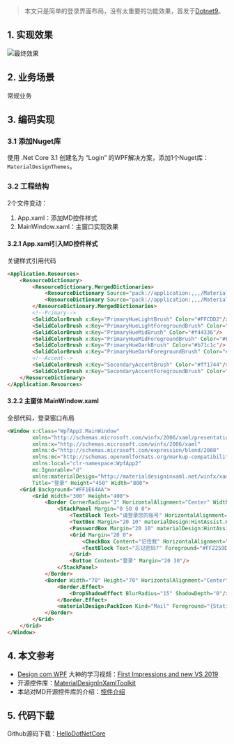 >本文只是简单的登录界面布局，没有太重要的功能效果，首发于[Dotnet9](https://dotnet9.com/6845.html)。

## 1. 实现效果

![最终效果](https://img1.lequ.co/2020/01/cover_01.png)

## 2. 业务场景

常规业务

## 3. 编码实现

### 3.1 添加Nuget库

使用 .Net Core 3.1 创建名为 “Login” 的WPF解决方案，添加1个Nuget库：`MaterialDesignThemes`。

### 3.2 工程结构

2个文件变动：

1. App.xaml：添加MD控件样式
2. MainWindow.xaml：主窗口实现效果

#### 3.2.1 App.xaml引入MD控件样式

关键样式引用代码

```html
<Application.Resources>
    <ResourceDictionary>
        <ResourceDictionary.MergedDictionaries>
            <ResourceDictionary Source="pack://application:,,,/MaterialDesignThemes.Wpf;component/Themes/MaterialDesignTheme.Light.xaml" />
            <ResourceDictionary Source="pack://application:,,,/MaterialDesignThemes.Wpf;component/Themes/MaterialDesignTheme.Defaults.xaml" />
        </ResourceDictionary.MergedDictionaries>
        <!--Primary-->
        <SolidColorBrush x:Key="PrimaryHueLightBrush" Color="#FFCDD2"/>
        <SolidColorBrush x:Key="PrimaryHueLightForegroundBrush" Color="#FF333333"/>
        <SolidColorBrush x:Key="PrimaryHueMidBrush" Color="#f44336"/>
        <SolidColorBrush x:Key="PrimaryHueMidForegroundBrush" Color="#FFEEEEEE"/>
        <SolidColorBrush x:Key="PrimaryHueDarkBrush" Color="#b71c1c"/>
        <SolidColorBrush x:Key="PrimaryHueDarkForegroundBrush" Color="#FFFFFFFF"/>
        <!--Accent-->
        <SolidColorBrush x:Key="SecondaryAccentBrush" Color="#ff1744"/>
        <SolidColorBrush x:Key="SecondaryAccentForegroundBrush" Color="#FFFFFF"/>
    </ResourceDictionary>
</Application.Resources>
```

#### 3.2.2 主窗体 MainWindow.xaml

全部代码，登录窗口布局

```html
<Window x:Class="WpfApp2.MainWindow"
        xmlns="http://schemas.microsoft.com/winfx/2006/xaml/presentation"
        xmlns:x="http://schemas.microsoft.com/winfx/2006/xaml"
        xmlns:d="http://schemas.microsoft.com/expression/blend/2008"
        xmlns:mc="http://schemas.openxmlformats.org/markup-compatibility/2006"
        xmlns:local="clr-namespace:WpfApp2"
        mc:Ignorable="d"
        xmlns:materialDesign="http://materialdesigninxaml.net/winfx/xaml/themes"
        Title="登录" Height="450" Width="800">
    <Grid Background="#FF1E64AA">
        <Grid Width="300" Height="400">
            <Border CornerRadius="3" HorizontalAlignment="Center" Width="290" Height="350" VerticalAlignment="Center" Background="White" Margin="0 35 0 0">
                <StackPanel Margin="0 50 0 0">
                    <TextBlock Text="请登录您的账号" HorizontalAlignment="Center" Foreground="Gray" Margin="30" FontSize="21" FontFamily="Champagne &amp; Limousines" FontWeight="SemiBold"/>
                    <TextBox Margin="20 10" materialDesign:HintAssist.Hint="邮箱"/>
                    <PasswordBox Margin="20 10" materialDesign:HintAssist.Hint="密码"/>
                    <Grid Margin="20 0">
                        <CheckBox Content="记住我" HorizontalAlignment="Left"/>
                        <TextBlock Text="忘记密码?" Foreground="#FF2259D1" HorizontalAlignment="Right" Cursor="Hand"/>
                    </Grid>
                    <Button Content="登录" Margin="20 30"/>
                </StackPanel>
            </Border>
            <Border Width="70" Height="70" HorizontalAlignment="Center" VerticalAlignment="Top" Background="White" CornerRadius="50">
                <Border.Effect>
                    <DropShadowEffect BlurRadius="15" ShadowDepth="0"/>
                </Border.Effect>
                <materialDesign:PackIcon Kind="Mail" Foreground="{StaticResource PrimaryHueMidBrush}" HorizontalAlignment="Center" VerticalAlignment="Center" Width="25" Height="25"/>
            </Border>
        </Grid>
    </Grid>
</Window>
```

## 4. 本文参考

- [Design com WPF](https://www.youtube.com/channel/UCf0J9AO-KeLEkBe3ZpVpfKQ) 大神的学习视频：[First Impressions and new VS 2019](https://www.youtube.com/watch?v=2Nu5zpT6Ezw)
- 开源控件库：[MaterialDesignInXamlToolkit](https://github.com/MaterialDesignInXAML/MaterialDesignInXamlToolkit)
- 本站对MD开源控件库的介绍：[控件介绍](https://dotnet9.com/2180.html)

## 5. 代码下载

Github源码下载：[HelloDotNetCore](https://github.com/Abel13/dotnetcore_login/blob/master/HelloDotNetCore)